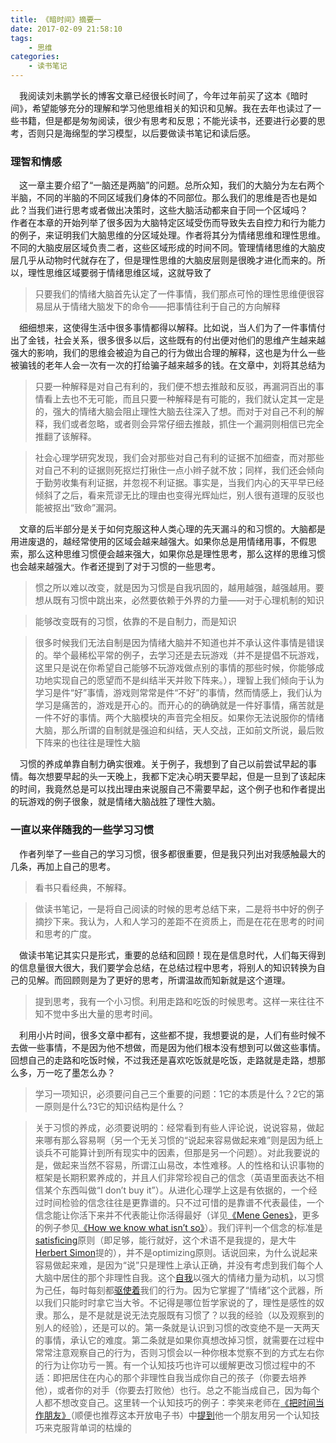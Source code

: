 ```yaml
---
title: 《暗时间》摘要一
date: 2017-02-09 21:58:10
tags:
	- 思维
categories:
	- 读书笔记
---
```


&emsp;我阅读刘未鹏学长的博客文章已经很长时间了，今年过年前买了这本《暗时间》，希望能够充分的理解和学习他思维相关的知识和见解。我在去年也读过了一些书籍，但是都是匆匆阅读，很少有思考和反思；不能光读书，还要进行必要的思考，否则只是海绵型的学习模型，以后要做读书笔记和读后感。
### 理智和情感
&emsp;这一章主要介绍了“一脑还是两脑”的问题。总所众知，我们的大脑分为左右两个半脑，不同的半脑的不同区域我们身体的不同部位。那么我们的思维是否也是如此？当我们进行思考或者做出决策时，这些大脑活动都来自于同一个区域吗？
&emsp;作者在本章的开始列举了很多因为大脑特定区域受伤而导致失去自控力和行为能力的例子，来证明我们大脑思维的分区域处理。作者将其分为情绪思维和理性思维。不同的大脑皮层区域负责二者，这些区域形成的时间不同。管理情绪思维的大脑皮层几乎从动物时代就存在了，但是理性思维的大脑皮层则是很晚才进化而来的。所以，理性思维区域要弱于情绪思维区域，这就导致了

> 只要我们的情绪大脑首先认定了一件事情，我们那点可怜的理性思维便很容易屈从于情绪大脑发下的命令——把事情往利于自己的方向解释

&emsp;细细想来，这使得生活中很多事情都得以解释。比如说，当人们为了一件事情付出了金钱，社会关系，很多很多以后，这些既有的付出便对他们的思维产生越来越强大的影响，我们的思维会被迫为自己的行为做出合理的解释，这也是为什么一些被骗钱的老年人会一次有一次的打给骗子越来越多的钱。在文章中，刘将其总结为

> 只要一种解释是对自己有利的，我们便不想去推敲和反驳，再漏洞百出的事情看上去也不无可能，而且只要一种解释是有可能的，我们就认定其一定是的，强大的情绪大脑会阻止理性大脑去往深入了想。而对于对自己不利的解释，我们或者忽略，或者则会异常仔细去推敲，抓住一个漏洞则相信已完全推翻了该解释。

>社会心理学研究发现，我们会对那些对自己有利的证据不加细查，而对那些对自己不利的证据则死抠烂打揪住一点小辫子就不放；同样，我们还会倾向于勤劳收集有利证据，并忽视不利证据。事实是，当我们内心的天平早已经倾斜了之后，看来荒谬无比的理由也变得光辉灿烂，别人很有道理的反驳也能被抠出“致命”漏洞。

&emsp;文章的后半部分是关于如何克服这种人类心理的先天漏斗的和习惯的。大脑都是用进废退的，越经常使用的区域会越来越强大。如果你总是用情绪用事，不假思索，那么这种思维习惯便会越来强大，如果你总是理性思考，那么这样的思维习惯也会越来越强大。作者还提到了对于习惯的一些思考。

> 惯之所以难以改变，就是因为习惯是自我巩固的，越用越强，越强越用。要想从既有习惯中跳出来，必然要依赖于外界的力量——对于心理机制的知识

> 能够改变既有的习惯，依靠的不是自制力，而是知识

> 很多时候我们无法自制是因为情绪大脑并不知道也并不承认这件事情是错误的。举个最稀松平常的例子，去学习还是去玩游戏（并不是提倡不玩游戏，这里只是说在你希望自己能够不玩游戏做点别的事情的那些时候，你能够成功地实现自己的愿望而不是纠结半天并败下阵来。），理智上我们倾向于认为学习是件“好”事情，游戏则常常是件“不好”的事情，然而情感上，我们认为学习是痛苦的，游戏是开心的。而开心的的确确就是一件好事情，痛苦就是一件不好的事情。两个大脑模块的声音完全相反。如果你无法说服你的情绪大脑，那么所谓的自制就是强迫和纠结，天人交战，正如前文所说，最后败下阵来的也往往是理性大脑


&emsp;习惯的养成单靠自制力确实很难。关于例子，我想到了自己以前尝试早起的事情。每次想要早起的头一天晚上，我都下定决心明天要早起，但是一旦到了该起床的时间，我竟然总是可以找出理由来说服自己不需要早起，这个例子也和作者提出的玩游戏的例子很象，就是情绪大脑战胜了理性大脑。


### 一直以来伴随我的一些学习习惯

&emsp;作者列举了一些自己的学习习惯，很多都很重要，但是我只列出对我感触最大的几条，再加上自己的思考。
> 看书只看经典，不解释。

> 做读书笔记，一是将自己阅读的时候的思考总结下来，二是将书中好的例子摘抄下来。我认为，人和人学习的差距不在资质上，而是在花在思考的时间和思考的广度。

&emsp;做读书笔记其实只是形式，重要的总结和回顾！现在是信息时代，人们每天得到的信息量很大很大，我们要学会总结，在总结过程中思考，将别人的知识转换为自己的见解。而回顾则是为了更好的思考，所谓温故而知新就是这个道理。

> 提到思考，我有一个小习惯。利用走路和吃饭的时候思考。这样一来往往不知不觉中多出大量的思考时间。

&emsp;利用小片时间，很多文章中都有，这些都不提，我想要说的是，人们有些时候不去做一些事情，不是因为他不想做，而是因为他们根本没有想到可以做这些事情。回想自己的走路和吃饭时候，不过我还是喜欢吃饭就是吃饭，走路就是走路，想那么多，万一吃了墨怎么办？

>学习一项知识，必须要问自己三个重要的问题：1它的本质是什么？2它的第一原则是什么?3它的知识结构是什么？

> 关于习惯的养成，必须要说明的：经常看到有些人评论说，说说容易，做起来哪有那么容易啊（另一个无关习惯的“说起来容易做起来难”则是因为纸上谈兵不可能算计到所有现实中的因素，但那是另一个问题）。对此我要说的是，做起来当然不容易，所谓江山易改，本性难移。人的性格和认识事物的框架是长期积累养成的，并且人们非常珍视自己的信念（英语里面表达不相信某个东西叫做“I don’t buy it”）。从进化心理学上这是有依据的，一个经过时间检验的信念往往是更靠谱的。只不过可惜的是靠谱不代表最佳，一个信念能让你活下来并不代表能让你活得最好（详见[《Mene Genes》](http://www.douban.com/subject/1128662/)，更多的例子参见[《How we know what isn’t so》](http://www.douban.com/subject/2383735/)）。我们评判一个信念的标准是[satisficing](http://en.wikipedia.org/wiki/Satisficing)原则（即足够，能行就好，这个术语不是我提的，是大牛[Herbert Simon](http://en.wikipedia.org/wiki/Herbert_A._Simon)提的），并不是optimizing原则。话说回来，为什么说起来容易做起来难，是因为“说”只是理性上承认正确，并没有考虑到我们每个人大脑中居住的那个非理性自我。这个[自我](http://www.douban.com/subject/1193622/)以强大的情绪力量为动机，以习惯为己任，每时每刻都[驱使着](http://www.douban.com/subject/2990015/)我们的行为。因为它掌握了“情绪”这个武器，所以我们只能时时拿它当大爷。不记得是哪位哲学家说的了，理性是感性的奴隶。那么，是不是就是说无法克服既有习惯了？以我的经验（以及观察到的别人的经验），还是可以的。第一条就是认识到习惯的改变绝不是一天两天的事情，承认它的难度。第二条就是如果你真想改掉习惯，就需要在过程中常常注意观察自己的行为，否则习惯会以一种你根本觉察不到的方式左右你的行为让你功亏一篑。有一个认知技巧也许可以缓解更改习惯过程中的不适：即把居住在内心的那个非理性自我当成你自己的孩子（你要去培养他），或者你的对手（你要去打败他）也行。总之不能当成自己，因为每个人都不想改变自己。这里转一个认知技巧的例子：李笑来老师在[《把时间当作朋友》](http://www.xiaolai.net/?p=484)（顺便也推荐这本开放电子书）中[提到](http://www.xiaolai.net/?p=463)他一个朋友用另一个认知技巧来克服背单词的枯燥的



